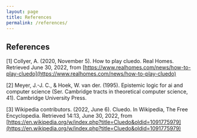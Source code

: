```yaml
---
layout: page
title: References
permalink: /references/
---
```


## References

\[1\] Collyer, A. (2020, November 5). How to play cluedo. Real Homes. Retrieved June 30, 2022, from [https://www.realhomes.com/news/how-to-play-cluedo](https://www.realhomes.com/news/how-to-play-cluedo)

\[2\] Meyer, J.-J. C., &amp; Hoek, W. van der. (1995). Epistemic logic for ai and computer science (Ser. Cambridge tracts in theoretical computer science, 41). Cambridge University Press.

\[3\] Wikipedia contributors. (2022, June 6). Cluedo. In Wikipedia, The Free Encyclopedia. Retrieved 14:13, June 30, 2022, from [https://en.wikipedia.org/w/index.php?title=Cluedo&oldid=1091775979](https://en.wikipedia.org/w/index.php?title=Cluedo&oldid=1091775979)
